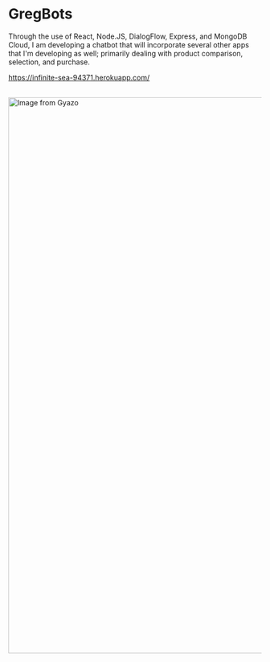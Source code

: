 # GregBots

Through the use of React, Node.JS, DialogFlow, Express, and MongoDB Cloud, I am developing a chatbot that will incorporate several other apps that I'm developing as well; primarily dealing with product comparison, selection, and purchase.

https://infinite-sea-94371.herokuapp.com/
<br>
<br>


<a href="https://gyazo.com/3035e27d8e97886793dbcd259fd29627"><img src="https://i.gyazo.com/3035e27d8e97886793dbcd259fd29627.jpg" alt="Image from Gyazo" width="1106"/></a>
